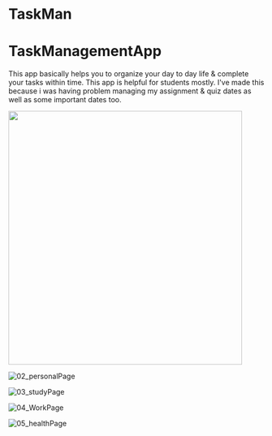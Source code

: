 # TaskMan 
# TaskManagementApp
This app basically helps you to organize your day to day life &amp; complete your tasks within time. This app is helpful for students mostly. I've made this because i was having problem managing my assignment &amp; quiz dates as well as some important dates too.

<p align="left">
<img width="460" height="500"  src="![01_homePage](https://user-images.githubusercontent.com/88645698/166111667-e7258ffb-bc2c-43ba-bdc0-708594b4a052.png)">
</p>

![02_personalPage](https://user-images.githubusercontent.com/88645698/166111671-6c4b6144-65b2-41d3-bc52-6bd0dd4068aa.png)


![03_studyPage](https://user-images.githubusercontent.com/88645698/166111673-5d8c4a9d-be09-479a-8b49-783e2592caf9.png)


![04_WorkPage](https://user-images.githubusercontent.com/88645698/166111674-0e2cbb12-546c-4a23-9c65-ff42344186d2.png)


![05_healthPage](https://user-images.githubusercontent.com/88645698/166111676-008b2707-989a-4fc5-bdca-cdb2211af3fe.png)

